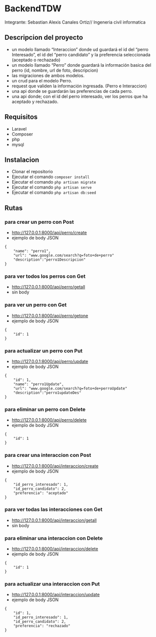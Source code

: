 # BackendTDW 
Integrante: Sebastian Alexis Canales Ortiz// Ingeneria civil informatica

## Descripcion del proyecto
- un modelo llamado “Interaccion” donde ud guardará el id del “perro Interesado”, el id del “perro
candidato” y la preferencia seleccionada (aceptado o rechazado)
- un modelo llamado “Perro” donde guardará la información basica del perro (id, nombre, url de foto,
descripcion)
- las migraciones de ambos modelos.
- un crud para el modelo Perro.
- request que validen la información ingresada. (Perro e Interaccion)
- una api donde se guardarán las preferencias de cada perro.
- una api donde; con el id del perro interesado, ver los perros que ha aceptado y rechazado.

## Requisitos
- Laravel
- Composer
- php
- mysql

## Instalacion
- Clonar el repositorio
- Ejecutar el comando `composer install`
- Ejecutar el comando `php artisan migrate`
- Ejecutar el comando `php artisan serve`
- Ejecutar el comando `php artisan db:seed`

## Rutas

### para crear un perro con Post
- http://127.0.0.1:8000/api/perro/create
- ejemplo de body JSON
```
{
    "name": "perro1",
    "url": "www.google.com/search?q=foto+de+perro"
    "description":"perro1Descripcion"
}
```

### para ver todos los perros con Get
- http://127.0.0.1:8000/api/perro/getall
- sin body

### para ver un perro con Get
- http://127.0.0.1:8000/api/perro/getone
- ejemplo de body JSON
```
{
    "id": 1
}
```

### para actualizar un perro con Put
- http://127.0.0.1:8000/api/perro/update
- ejemplo de body JSON
```
{
    "id": 1,
    "name": "perro1Update",
    "url": "www.google.com/search?q=foto+de+perroUpdate"
    "description":"perro1updateDes"
}
```

### para eliminar un perro con Delete
- http://127.0.0.1:8000/api/perro/delete
- ejemplo de body JSON
```
{
    "id": 1
}
```

### para crear una interaccion con Post
- http://127.0.0.1:8000/api/interaccion/create
- ejemplo de body JSON
```
{
    "id_perro_interesado": 1,
    "id_perro_candidato": 2,
    "preferencia": "aceptado"
}
```

### para ver todas las interacciones con Get
- http://127.0.0.1:8000/api/interaccion/getall
- sin body

### para eliminar una interaccion con Delete
- http://127.0.0.1:8000/api/interaccion/delete
- ejemplo de body JSON
```
{
    "id": 1
}
```

### para actualizar una interaccion con Put
- http://127.0.0.1:8000/api/interaccion/update
- ejemplo de body JSON
```
{
    "id": 1,
    "id_perro_interesado": 1,
    "id_perro_candidato": 2,
    "preferencia": "rechazado"
}
```




